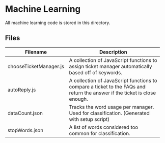 # Machine Learning
All machine learning code is stored in this directory.

## Files
| Filename | Description |
|----------|-------------|
| chooseTicketManager.js | A collection of JavaScript functions to assign ticket manager automatically based off of keywords. |
| autoReply.js | A collection of JavaScript functions to compare a ticket to the FAQs and return the answer if the ticket is close enough. |
| dataCount.json | Tracks the word usage per manager. Used for classification. (Generated with setup script) |
| stopWords.json | A list of words considered too common for classification. |
